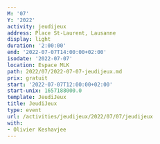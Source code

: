 ```yaml
---
M: '07'
Y: '2022'
activity: jeudijeux
address: Place St-Laurent, Lausanne
display: light
duration: '2:00:00'
end: '2022-07-07T14:00:00+02:00'
isodate: '2022-07-07'
location: Espace MLK
path: 2022/07/2022-07-07-jeudijeux.md
prix: gratuit
start: '2022-07-07T12:00:00+02:00'
start-unix: 1657188000.0
template: JeudiJeux
title: JeudiJeux
type: event
url: /activities/jeudijeux/2022/07/07/jeudijeux
with:
- Olivier Keshavjee
---
```

